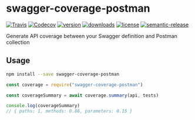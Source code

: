 # swagger-coverage-postman

[![Travis](https://img.shields.io/travis/abelmokadem/swagger-coverage-postman.svg?style=flat-square)](https://travis-ci.org/abelmokadem/swagger-coverage-postman)
[![Codecov](https://img.shields.io/codecov/c/github/abelmokadem/swagger-coverage-postman.svg?style=flat-square)](https://codecov.io/gh/abelmokadem/swagger-coverage-postman)
[![version](https://img.shields.io/npm/v/swagger-coverage-postman.svg?style=flat-square)](http://npm.im/swagger-coverage-postman)
[![downloads](https://img.shields.io/npm/dm/swagger-coverage-postman.svg?style=flat-square)](http://npm-stat.com/charts.html?package=swagger-coverage-postman&from=2016-01-01)
[![license](https://img.shields.io/github/license/mashape/apistatus.svg?style=flat-square)](http://opensource.org/licenses/MIT)
[![semantic-release](https://img.shields.io/badge/%20%20%F0%9F%93%A6%F0%9F%9A%80-semantic--release-e10079.svg?style=flat-square)](https://github.com/semantic-release/semantic-release)


Generate API coverage between your Swagger definition and Postman collection

## Usage

```bash
npm install --save swagger-coverage-postman
```

```javascript
const coverage = require("swagger-coverage-postman")

const coverageSummary = await coverage.summary(api, tests)

console.log(coverageSummary)
// { paths: 1, methods: 0.86, parameters: 0.15 } 
```
